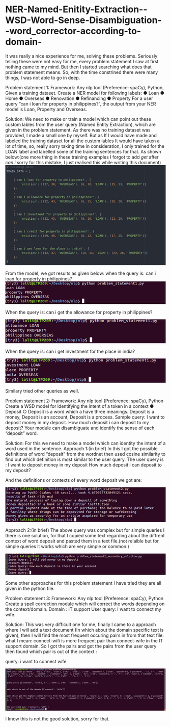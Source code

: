 # NER-Named-Enitity-Extraction--WSD-Word-Sense-Disambiguation--word_corrector-according-to-domain-
It was really a nice experience for me, solving these problems. Seriously telling these were not easy for me, every problem statement I saw at first nothing came to my mind. But then I started searching what does that problem statement means. So, with the time constrined there were many things, I was not able to go in deep. 

Problem statement 1:
	Framework: Any nlp tool (Preference: spaCy), Python,
	Given a training dataset. Create a NER model for following labels:
	● Loan
	● Home
	● Overseas
	● Renovation
	● Refinancing
	● Property
	For a user query “can i loan for property in philippines?”, the output from your NER
	model is Loan, Property and Overseas.

Solution:
	We need to make or train a model which can point out these custom lables from the user query (Named Entity Extraction), which are given in the problem statement.
As there was no training dataset was provided, I made a small one by myself. But as If I would have made and labeled the training dataset for all the custom lables It would have taken a lot of time, so, really sorry taking time in consideration, I only trained for the LOAN label and labelled some of the   training sentences for that. As shown below:(one more thing in these training examples I forgot to add *get* after *can i* sorry for this mistake, I just realised this while writing this document)
![1](https://github.com/vyaslkv/NER-Named-Enitity-Extraction--WSD-Word-Sense-Disambiguation--word_corrector-according-to-domain-/blob/master/result_pics/training_data_prbm1.png)







From the model, we got results as given below:
when the query is:
can i loan for property in philippines?
![2](https://github.com/vyaslkv/NER-Named-Enitity-Extraction--WSD-Word-Sense-Disambiguation--word_corrector-according-to-domain-/blob/master/result_pics/prblm1_result1.png)



When the query is:
can i get the allowance for property in philippines?

![3](https://github.com/vyaslkv/NER-Named-Enitity-Extraction--WSD-Word-Sense-Disambiguation--word_corrector-according-to-domain-/blob/master/result_pics/prblm1_result2.png)



When the query is:
can i get investment for the place in india?

![4](https://github.com/vyaslkv/NER-Named-Enitity-Extraction--WSD-Word-Sense-Disambiguation--word_corrector-according-to-domain-/blob/master/result_pics/prblm_result3.png)


Similary tried other queries as well.

























Problem statement 2:
	Framework: Any nlp tool (Preference: spaCy), Python
	Create a WSD model for identifying the intent of a token in a context
	● Deposit
	○ Deposit is a word which a have three meanings. Deposit is a money,
	Deposit is an account, Deposit is a process.
	Sample query: I want to deposit money in my deposit.
	How much deposit i can deposit to my deposit?
	Your module can disambiguate and identify the sense of each “deposit” word.

Solution:
	For this we need to make a model which can identity the intent of a word used in the sentence.
Approach 1:(in brief)
	In this I got the possible definitions of word “deposit” from the wordnet then used cosine similarity to find out which definition is most similar to the user query. 
The user query is :
I want to deposit money in my deposit How much deposit i can deposit to my deposit?

And the definitions or contexts of every word deposit we got are:

![5](https://github.com/vyaslkv/NER-Named-Enitity-Extraction--WSD-Word-Sense-Disambiguation--word_corrector-according-to-domain-/blob/master/result_pics/prblm2_result1.png)



Approach 2:(in brief)
	The above query was complex but for simple queries I there is one solution, for that I copied some text regarding about the diffrent context of word deposit and pasted them in a text file.(not relaible but for simple queries it works which are very simple or common.)
	
![6](https://github.com/vyaslkv/NER-Named-Enitity-Extraction--WSD-Word-Sense-Disambiguation--word_corrector-according-to-domain-/blob/master/result_pics/prblm2_result_sec.png)


Some other approaches for this problem statement I have tried they are all given in the python file.
















Problem statement 3:
	Framework: Any nlp tool (Preference: spaCy), Python
	Create a spell correction module which will correct the words depending on the
	context/domain.
	Domain : IT support
	User query: I want to connect my wife.

Solution:
	This was very difficult one for me, finally I came to a approach where I will add a text document (In which about the domain specific text is given), then I will find the most frequent occuring pairs in from that text file:
what I mean:
	connect-wifi is more frequent  pair than connect-wife in the IT support domain.
	So I got the pairs and got the  pairs from the user query 
	then found which pair is out of the context :

query: i want to connect wife

![7](https://github.com/vyaslkv/NER-Named-Enitity-Extraction--WSD-Word-Sense-Disambiguation--word_corrector-according-to-domain-/blob/master/result_pics/prblm3_result1.png)


I know this is not the good solution, sorry for that.


